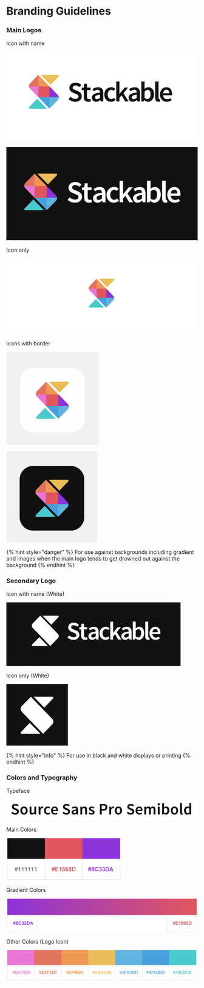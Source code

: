 # Branding Guidelines

### Main Logos

Icon with name

![](../.gitbook/assets/firefox_pfop8j02jq.png)

![](../.gitbook/assets/firefox_1xcrj6lnoj.png)

Icon only

![](../.gitbook/assets/firefox_rwqy4dayda.png)

Icons with border

![](../.gitbook/assets/firefox_b21dssswhq.png)

![](../.gitbook/assets/firefox_uxnjswcnp2.png)

{% hint style="danger" %}
For use against backgrounds including gradient and images when the main logo tends to get drowned out against the background
{% endhint %}

### Secondary Logo

Icon with name \(White\)

![](../.gitbook/assets/firefox_1l1iwgfj5b.png)

Icon only \(White\)

![](../.gitbook/assets/firefox_f7arnjgvek.png)

{% hint style="info" %}
For use in black and white displays or printing
{% endhint %}

### Colors and Typography

Typeface

![](../.gitbook/assets/firefox_cgerh1bfhw.png)

Main Colors

![](../.gitbook/assets/stackable-branding-guidelines-colors-main5.png)

Gradient Colors

![](../.gitbook/assets/stackable-branding-guidelines-colors-gradient5.png)

Other Colors \(Logo Icon\)

![](../.gitbook/assets/stackable-branding-guidelines-colors-logo7.png)

